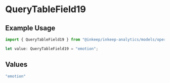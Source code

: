 # QueryTableField19

## Example Usage

```typescript
import { QueryTableField19 } from "@inkeep/inkeep-analytics/models/operations";

let value: QueryTableField19 = "emotion";
```

## Values

```typescript
"emotion"
```